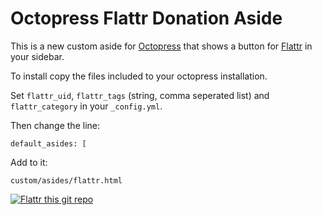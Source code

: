 Octopress Flattr Donation Aside
================================

This is a new custom aside for [Octopress](https://github.com/imathis/octopress?ref=commandbarr) that shows a button for [Flattr](http://www.flattr.com) in your sidebar.

To install copy the files included to your octopress installation.

Set `flattr_uid`, `flattr_tags` (string, comma seperated list) and `flattr_category` in your `_config.yml`.

Then change the line:

`default_asides: [`

Add to it:

`custom/asides/flattr.html`

[![Flattr this git repo](http://api.flattr.com/button/flattr-badge-large.png)](https://flattr.com/submit/auto?user_id=parttimelegend&url=https://github.com/PartTimeLegend/octopress-flattr-donation-aside&title=https://github.com/PartTimeLegend/octopress-flattr-donation-aside&language=&tags=github&category=software) 

